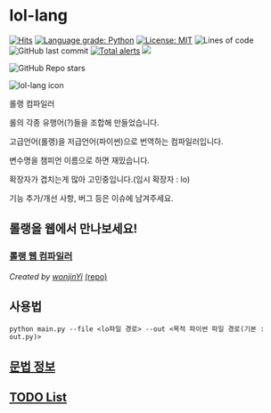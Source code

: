 # lol-lang

[![Hits](https://hits.seeyoufarm.com/api/count/incr/badge.svg?url=https%3A%2F%2Fgithub.com%2Friroan%2Flollang&count_bg=%2379C83D&title_bg=%23555555&icon=verizon.svg&icon_color=%2379C83D&title=hits&edge_flat=false)](https://hits.seeyoufarm.com)
[![Language grade: Python](https://img.shields.io/lgtm/grade/python/g/riroan/lollang.svg?logo=lgtm&logoWidth=18)](https://lgtm.com/projects/g/riroan/lollang/context:python)
[![License: MIT](https://img.shields.io/badge/License-MIT-green.svg)](https://opensource.org/licenses/MIT)
![Lines of code](https://img.shields.io/tokei/lines/github/riroan/lollang?color=green)
![GitHub last commit](https://img.shields.io/github/last-commit/riroan/lollang)
[![Total alerts](https://img.shields.io/lgtm/alerts/g/riroan/lollang.svg?logo=lgtm&logoWidth=18)](https://lgtm.com/projects/g/riroan/lollang/alerts/)
<img src="https://img.shields.io/badge/language-python-blue" />

![GitHub Repo stars](https://img.shields.io/github/stars/riroan/lollang?style=social)

<img src="images/icon.ico" alt="lol-lang icon">

롤랭 컴파일러

롤의 각종 유행어(?)들을 조합해 만들었습니다.

고급언어(롤랭)을 저급언어(파이썬)으로 번역하는 컴파일러입니다.

변수명을 챔피언 이름으로 하면 재밌습니다.

확장자가 겹치는게 많아 고민중입니다.(임시 확장자 : lo)

기능 추가/개선 사항, 버그 등은 이슈에 남겨주세요.


## 롤랭을 웹에서 만나보세요!

### [롤랭 웹 컴파일러](https://playlollang.wonj.in/)

*Created by [wonjinYi](https://github.com/wonjinYi)* [(repo)](https://github.com/wonjinYi/lollang-playground)

## 사용법
```
python main.py --file <lo파일 경로> --out <목적 파이썬 파일 경로(기본 : out.py)>
```

## [문법 정보](https://github.com/riroan/lollang/wiki "lollang Grammar")


## [TODO List](TODO.md "todo list")